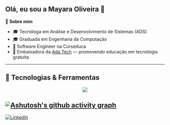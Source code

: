 ## Olá, eu sou a Mayara Oliveira 👋

🌱 **Sobre mim**  
- 🎓 Tecnóloga em Análise e Desenvolvimento de Sistemas (ADS)  
- 🎓 Graduada em Engenharia da Computação 
- 💼 Software Engineer na Curseduca  
- 🚀 Embaixadora da [Ada Tech](https://ada.tech/) — promovendo educação em tecnologia gratuita  

---

## 🚀 Tecnologias & Ferramentas

<div align="center">
  <a href="https://skillicons.dev">
    <img src="https://skillicons.dev/icons?i=vue,react,ts,js,nodejs,postgres,docker,tailwind,nextjs,graphql,aws,git,github,figma,css,cypress,express,gcp,jenkins,matlab,nestjs,sass" />
  </a>
</div>

[![Ashutosh's github activity graph](https://github-readme-activity-graph.vercel.app/graph?username=mayoliveii&theme=high-contrast&custom_title=Minhas%20contribuições%20recentes&hide_border=true)](https://github.com/mayoliveii/github-readme-activity-graph)
---

[![LinkedIn](https://img.shields.io/badge/-LinkedIn-%230077B5?style=for-the-badge&logo=linkedin)](https://www.linkedin.com/in/mayoliveii/)


